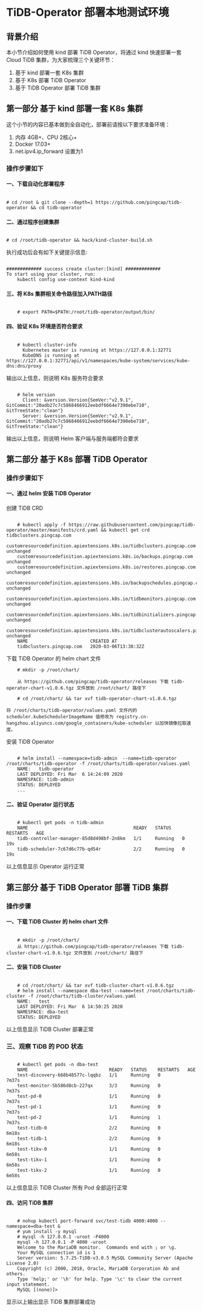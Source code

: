 
# TiDB-Operator 部署本地测试环境

## 背景介绍

本小节介绍如何使用 kind 部署 TiDB Operator，将通过 kind 快速部署一套 Cloud TiDB 集群，为大家梳理三个关键环节：

1. 基于 kind 部署一套 K8s 集群
2. 基于 K8s 部署 TiDB Operator
3. 基于 TiDB Operator 部署 TiDB 集群

## 第一部分 基于 kind 部署一套 K8s 集群
 
这个小节的内容已基本做到全自动化，部署前请按以下要求准备环境：

1. 内存 4GB+、CPU 2核心+
2. Docker 17.03+
3. net.ipv4.ip_forward 设置为1

### 操作步骤如下

#### 一、下载自动化部署程序

```

# cd /root & git clone --depth=1 https://github.com/pingcap/tidb-operator && cd tidb-operator

```

#### 二、通过程序创建集群

```

# cd /root/tidb-operator && hack/kind-cluster-build.sh

```

执行成功后会有如下关键提示信息:

```

############# success create cluster:[kind] #############
To start using your cluster, run:  
    kubectl config use-context kind-kind

```

#### 三、将 K8s 集群相关命令路径加入PATH路径

```

    # export PATH=$PATH:/root/tidb-operator/output/bin/

```

#### 四、验证 K8s 环境是否符合要求

```

    # kubectl cluster-info
      Kubernetes master is running at https://127.0.0.1:32771
      KubeDNS is running at https://127.0.0.1:32771/api/v1/namespaces/kube-system/services/kube-dns:dns/proxy

```

输出以上信息，则说明 K8s 服务符合要求

```

    # helm version
      Client: &version.Version{SemVer:"v2.9.1", GitCommit:"20adb27c7c5868466912eebdf6664e7390ebe710", GitTreeState:"clean"}
      Server: &version.Version{SemVer:"v2.9.1", GitCommit:"20adb27c7c5868466912eebdf6664e7390ebe710", GitTreeState:"clean"}

```

输出以上信息，则说明 Helm 客户端与服务端都符合要求

## 第二部分 基于 K8s 部署 TiDB Operator

### 操作步骤如下

#### 一、通过 helm 安装 TiDB Operator

创建 TiDB CRD

```

    # kubectl apply -f https://raw.githubusercontent.com/pingcap/tidb-operator/master/manifests/crd.yaml && kubectl get crd tidbclusters.pingcap.com
    customresourcedefinition.apiextensions.k8s.io/tidbclusters.pingcap.com unchanged
    customresourcedefinition.apiextensions.k8s.io/backups.pingcap.com unchanged
    customresourcedefinition.apiextensions.k8s.io/restores.pingcap.com unchanged
    customresourcedefinition.apiextensions.k8s.io/backupschedules.pingcap.com unchanged
    customresourcedefinition.apiextensions.k8s.io/tidbmonitors.pingcap.com unchanged
    customresourcedefinition.apiextensions.k8s.io/tidbinitializers.pingcap.com unchanged
    customresourcedefinition.apiextensions.k8s.io/tidbclusterautoscalers.pingcap.com unchanged
    NAME                       CREATED AT
    tidbclusters.pingcap.com   2020-03-06T13:38:32Z

```

下载 TiDB Operator 的 helm chart 文件

```
    # mkdir -p /root/chart/

    从 https://github.com/pingcap/tidb-operator/releases 下载 tidb-operator-chart-v1.0.6.tgz 文件放到 /root/chart/ 路径下

    # cd /root/chart/ && tar xvf tidb-operator-chart-v1.0.6.tgz

```
    将 /root/charts/tidb-operator/values.yaml 文件内的 scheduler.kubeSchedulerImageName 值修改为 registry.cn-hangzhou.aliyuncs.com/google_containers/kube-scheduler 以加快镜像拉取速度。
安装 TiDB Operator

```

    # helm install --namespace=tidb-admin  --name=tidb-operator /root/charts/tidb-operator -f /root/charts/tidb-operator/values.yaml
    NAME:   tidb-operator
    LAST DEPLOYED: Fri Mar  6 14:24:09 2020
    NAMESPACE: tidb-admin
    STATUS: DEPLOYED
    ...

```

#### 二、验证 Operator 运行状态

```

    # kubectl get pods -n tidb-admin
    NAME                                       READY   STATUS    RESTARTS   AGE
    tidb-controller-manager-85d8d498bf-2n8km   1/1     Running   0          19s
    tidb-scheduler-7c67d6c77b-qd54r            2/2     Running   0          19s

```

以上信息显示 Operator 运行正常

## 第三部分 基于 TiDB Operator 部署 TiDB 集群

### 操作步骤

#### 一、下载 TiDB Cluster 的 helm chart 文件

```

    # mkdir -p /root/chart/
    从 https://github.com/pingcap/tidb-operator/releases 下载 tidb-cluster-chart-v1.0.6.tgz 文件放到 /root/chart/ 路径下

```

#### 二、安装 TiDB Cluster

```

    # cd /root/chart/ && tar xvf tidb-cluster-chart-v1.0.6.tgz
    # helm install --namespace dba-test --name=test /root/charts/tidb-cluster -f /root/charts/tidb-cluster/values.yaml
    NAME:   test
    LAST DEPLOYED: Fri Mar  6 14:50:25 2020
    NAMESPACE: dba-test
    STATUS: DEPLOYED

```

以上信息显示 TiDB Cluster 部署正常

### 三、观察 TiDB 的 POD 状态

```

    # kubectl get pods -n dba-test
    NAME                              READY   STATUS    RESTARTS   AGE
    test-discovery-668b48577c-lqqbz   1/1     Running   0          7m37s
    test-monitor-5b586d8cb-227qx      3/3     Running   0          7m37s
    test-pd-0                         1/1     Running   0          7m37s
    test-pd-1                         1/1     Running   0          7m37s
    test-pd-2                         1/1     Running   1          7m37s
    test-tidb-0                       2/2     Running   0          6m18s
    test-tidb-1                       2/2     Running   0          6m18s
    test-tikv-0                       1/1     Running   0          6m58s
    test-tikv-1                       1/1     Running   0          6m58s
    test-tikv-2                       1/1     Running   0          6m58s

```

以上信息显示 TiDB Cluster 所有 Pod 全部运行正常

#### 四、访问 TiDB 集群

```

    # nohup kubectl port-forward svc/test-tidb 4000:4000 --namespace=dba-test &
    # yum install -y mysql
    # mysql -h 127.0.0.1 -uroot -P4000
    mysql -h 127.0.0.1 -P 4000 -uroot
    Welcome to the MariaDB monitor.  Commands end with ; or \g.
    Your MySQL connection id is 1
    Server version: 5.7.25-TiDB-v3.0.5 MySQL Community Server (Apache License 2.0)
    Copyright (c) 2000, 2018, Oracle, MariaDB Corporation Ab and others.
    Type 'help;' or '\h' for help. Type '\c' to clear the current input statement.
    MySQL [(none)]>

```

显示以上输出显示 TiDB 集群部署成功
